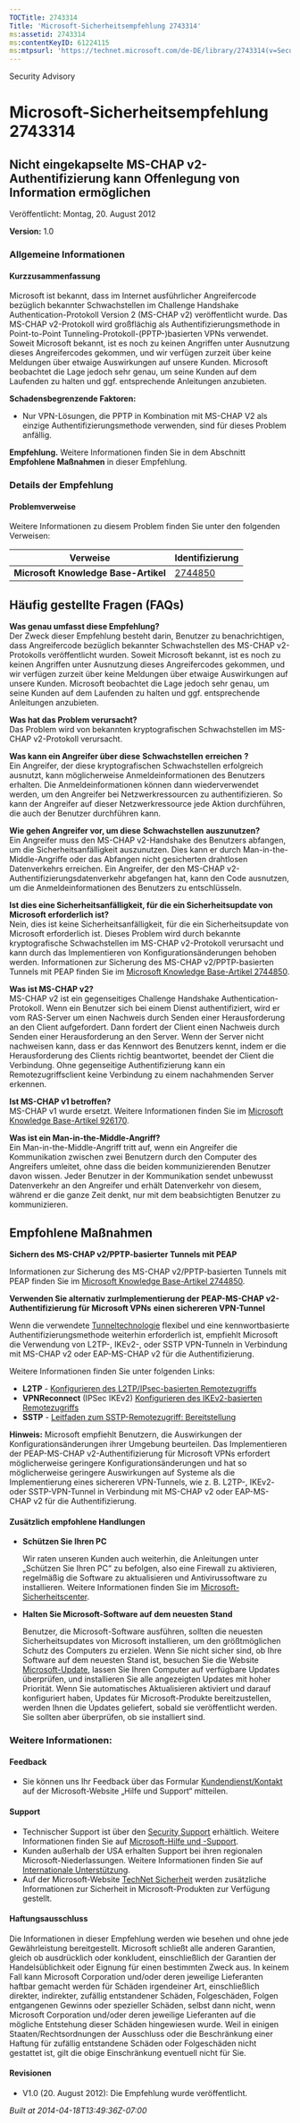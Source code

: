 ```yaml
---
TOCTitle: 2743314
Title: 'Microsoft-Sicherheitsempfehlung 2743314'
ms:assetid: 2743314
ms:contentKeyID: 61224115
ms:mtpsurl: 'https://technet.microsoft.com/de-DE/library/2743314(v=Security.10)'
---
```


Security Advisory

Microsoft-Sicherheitsempfehlung 2743314
=======================================

Nicht eingekapselte MS-CHAP v2-Authentifizierung kann Offenlegung von Information ermöglichen
---------------------------------------------------------------------------------------------

Veröffentlicht: Montag, 20. August 2012

**Version:** 1.0

### Allgemeine Informationen

#### Kurzzusammenfassung

Microsoft ist bekannt, dass im Internet ausführlicher Angreifercode bezüglich bekannter Schwachstellen im Challenge Handshake Authentication-Protokoll Version 2 (MS-CHAP v2) veröffentlicht wurde. Das MS-CHAP v2-Protokoll wird großflächig als Authentifizierungsmethode in Point-to-Point Tunneling-Protokoll-(PPTP-)basierten VPNs verwendet. Soweit Microsoft bekannt, ist es noch zu keinen Angriffen unter Ausnutzung dieses Angreifercodes gekommen, und wir verfügen zurzeit über keine Meldungen über etwaige Auswirkungen auf unsere Kunden. Microsoft beobachtet die Lage jedoch sehr genau, um seine Kunden auf dem Laufenden zu halten und ggf. entsprechende Anleitungen anzubieten.

**Schadensbegrenzende Faktoren:**

-   Nur VPN-Lösungen, die PPTP in Kombination mit MS-CHAP V2 als einzige Authentifizierungsmethode verwenden, sind für dieses Problem anfällig.

**Empfehlung.** Weitere Informationen finden Sie in dem Abschnitt **Empfohlene Maßnahmen** in dieser Empfehlung.

### Details der Empfehlung

#### Problemverweise

Weitere Informationen zu diesem Problem finden Sie unter den folgenden Verweisen:

| Verweise                             | Identifizierung                                       |
|--------------------------------------|-------------------------------------------------------|
| **Microsoft Knowledge Base-Artikel** | [2744850](http://support.microsoft.com/kb/2744850/de) |

Häufig gestellte Fragen (FAQs)
------------------------------

**Was genau umfasst diese Empfehlung?**  
Der Zweck dieser Empfehlung besteht darin, Benutzer zu benachrichtigen, dass Angreifercode bezüglich bekannter Schwachstellen des MS-CHAP v2-Protokolls veröffentlicht wurden. Soweit Microsoft bekannt, ist es noch zu keinen Angriffen unter Ausnutzung dieses Angreifercodes gekommen, und wir verfügen zurzeit über keine Meldungen über etwaige Auswirkungen auf unsere Kunden. Microsoft beobachtet die Lage jedoch sehr genau, um seine Kunden auf dem Laufenden zu halten und ggf. entsprechende Anleitungen anzubieten.

**Was hat das Problem verursacht?**  
Das Problem wird von bekannten kryptografischen Schwachstellen im MS-CHAP v2-Protokoll verursacht.

**Was kann ein Angreifer über diese** **Schwachstellen** **erreichen** **?**  
Ein Angreifer, der diese kryptografischen Schwachstellen erfolgreich ausnutzt, kann möglicherweise Anmeldeinformationen des Benutzers erhalten. Die Anmeldeinformationen können dann wiederverwendet werden, um den Angreifer bei Netzwerkressourcen zu authentifizieren. So kann der Angreifer auf dieser Netzwerkressource jede Aktion durchführen, die auch der Benutzer durchführen kann.

**Wie gehen Angreifer vor, um diese** **Schwachstellen** **auszunutzen?**  
Ein Angreifer muss den MS-CHAP v2-Handshake des Benutzers abfangen, um die Sicherheitsanfälligkeit auszunutzen. Dies kann er durch Man-in-the-Middle-Angriffe oder das Abfangen nicht gesicherten drahtlosen Datenverkehrs erreichen. Ein Angreifer, der den MS-CHAP v2-Authentifizierungsdatenverkehr abgefangen hat, kann den Code ausnutzen, um die Anmeldeinformationen des Benutzers zu entschlüsseln.

**Ist dies eine Sicherheitsanfälligkeit, für die ein Sicherheitsupdate von Microsoft erforderlich ist?**  
Nein, dies ist keine Sicherheitsanfälligkeit, für die ein Sicherheitsupdate von Microsoft erforderlich ist. Dieses Problem wird durch bekannte kryptografische Schwachstellen im MS-CHAP v2-Protokoll verursacht und kann durch das Implementieren von Konfigurationsänderungen behoben werden. Informationen zur Sicherung des MS-CHAP v2/PPTP-basierten Tunnels mit PEAP finden Sie im [Microsoft Knowledge Base-Artikel 2744850](http://support.microsoft.com/kb/2744850/de).

**Was ist MS-CHAP v2?**  
MS-CHAP v2 ist ein gegenseitiges Challenge Handshake Authentication-Protokoll. Wenn ein Benutzer sich bei einem Dienst authentifiziert, wird er vom RAS-Server um einen Nachweis durch Senden einer Herausforderung an den Client aufgefordert. Dann fordert der Client einen Nachweis durch Senden einer Herausforderung an den Server. Wenn der Server nicht nachweisen kann, dass er das Kennwort des Benutzers kennt, indem er die Herausforderung des Clients richtig beantwortet, beendet der Client die Verbindung. Ohne gegenseitige Authentifizierung kann ein Remotezugriffsclient keine Verbindung zu einem nachahmenden Server erkennen.

**Ist MS-CHAP v1 betroffen?**  
MS-CHAP v1 wurde ersetzt. Weitere Informationen finden Sie im [Microsoft Knowledge Base-Artikel 926170](http://support.microsoft.com/kb/926170/de).

**Was ist ein Man-in-the-Middle-Angriff?**  
Ein Man-in-the-Middle-Angriff tritt auf, wenn ein Angreifer die Kommunikation zwischen zwei Benutzern durch den Computer des Angreifers umleitet, ohne dass die beiden kommunizierenden Benutzer davon wissen. Jeder Benutzer in der Kommunikation sendet unbewusst Datenverkehr an den Angreifer und erhält Datenverkehr von diesem, während er die ganze Zeit denkt, nur mit dem beabsichtigten Benutzer zu kommunizieren.

Empfohlene Maßnahmen
--------------------

**Sichern des MS-CHAP v2/PPTP-basierter Tunnels mit PEAP**

Informationen zur Sicherung des MS-CHAP v2/PPTP-basierten Tunnels mit PEAP finden Sie im [Microsoft Knowledge Base-Artikel 2744850](http://support.microsoft.com/kb/2744850/de).

**Verwenden Sie alternativ zurImplementierung der PEAP-MS-CHAP v2-Authentifizierung für Microsoft VPNs** **einen sichereren VPN-Tunnel**

Wenn die verwendete [Tunneltechnologie](http://technet.microsoft.com/de-de/library/dd469817) flexibel und eine kennwortbasierte Authentifizierungsmethode weiterhin erforderlich ist, empfiehlt Microsoft die Verwendung von L2TP-, IKEv2-, oder SSTP VPN-Tunneln in Verbindung mit MS-CHAP v2 oder EAP-MS-CHAP v2 für die Authentifizierung.

Weitere Informationen finden Sie unter folgenden Links:

-   **L2TP** - [Konfigurieren des L2TP/IPsec-basierten Remotezugriffs](http://technet.microsoft.com/de-de/library/ff687761)
-   **VPNReconnect** (IPSec IKEv2) [Konfigurieren des IKEv2-basierten Remotezugriffs](http://technet.microsoft.com/de-de/library/ff687731)
-   **SSTP** - [Leitfaden zum SSTP-Remotezugriff: Bereitstellung](http://technet.microsoft.com/de-de/library/cc731352)

**Hinweis:** Microsoft empfiehlt Benutzern, die Auswirkungen der Konfigurationsänderungen ihrer Umgebung beurteilen. Das Implementieren der PEAP-MS-CHAP v2-Authentifizierung für Microsoft VPNs erfordert möglicherweise geringere Konfigurationsänderungen und hat so möglicherweise geringere Auswirkungen auf Systeme als die Implementierung eines sichereren VPN-Tunnels, wie z. B. L2TP-, IKEv2- oder SSTP-VPN-Tunnel in Verbindung mit MS-CHAP v2 oder EAP-MS-CHAP v2 für die Authentifizierung.

#### Zusätzlich empfohlene Handlungen

-   **Schützen Sie Ihren PC**

    Wir raten unseren Kunden auch weiterhin, die Anleitungen unter „Schützen Sie Ihren PC“ zu befolgen, also eine Firewall zu aktivieren, regelmäßig die Software zu aktualisieren und Antivirussoftware zu installieren. Weitere Informationen finden Sie im [Microsoft-Sicherheitscenter](http://www.microsoft.com/security/default.aspx).

-   **Halten Sie Microsoft-Software auf dem neuesten Stand**

    Benutzer, die Microsoft-Software ausführen, sollten die neuesten Sicherheitsupdates von Microsoft installieren, um den größtmöglichen Schutz des Computers zu erzielen. Wenn Sie nicht sicher sind, ob Ihre Software auf dem neuesten Stand ist, besuchen Sie die Website [Microsoft-Update](http://go.microsoft.com/fwlink/?linkid=40747&displaylang=de), lassen Sie Ihren Computer auf verfügbare Updates überprüfen, und installieren Sie alle angezeigten Updates mit hoher Priorität. Wenn Sie automatisches Aktualisieren aktiviert und darauf konfiguriert haben, Updates für Microsoft-Produkte bereitzustellen, werden Ihnen die Updates geliefert, sobald sie veröffentlicht werden. Sie sollten aber überprüfen, ob sie installiert sind.

### Weitere Informationen:

#### Feedback

-   Sie können uns Ihr Feedback über das Formular [Kundendienst/Kontakt](http://support.microsoft.com/kb/?scid=sw;en;1257&showpage=1&ws=technet&sd=tech) auf der Microsoft-Website „Hilfe und Support“ mitteilen.

#### Support

-   Technischer Support ist über den [Security Support](http://go.microsoft.com/fwlink/?linkid=21131) erhältlich. Weitere Informationen finden Sie auf [Microsoft-Hilfe und -Support](http://support.microsoft.com/).
-   Kunden außerhalb der USA erhalten Support bei ihren regionalen Microsoft-Niederlassungen. Weitere Informationen finden Sie auf [Internationale Unterstützung](http://go.microsoft.com/fwlink/?linkid=21155).
-   Auf der Microsoft-Website [TechNet Sicherheit](http://technet.microsoft.com/de-de/security/default.aspx) werden zusätzliche Informationen zur Sicherheit in Microsoft-Produkten zur Verfügung gestellt.

#### Haftungsausschluss

Die Informationen in dieser Empfehlung werden wie besehen und ohne jede Gewährleistung bereitgestellt. Microsoft schließt alle anderen Garantien, gleich ob ausdrücklich oder konkludent, einschließlich der Garantien der Handelsüblichkeit oder Eignung für einen bestimmten Zweck aus. In keinem Fall kann Microsoft Corporation und/oder deren jeweilige Lieferanten haftbar gemacht werden für Schäden irgendeiner Art, einschließlich direkter, indirekter, zufällig entstandener Schäden, Folgeschäden, Folgen entgangenen Gewinns oder spezieller Schäden, selbst dann nicht, wenn Microsoft Corporation und/oder deren jeweilige Lieferanten auf die mögliche Entstehung dieser Schäden hingewiesen wurde. Weil in einigen Staaten/Rechtsordnungen der Ausschluss oder die Beschränkung einer Haftung für zufällig entstandene Schäden oder Folgeschäden nicht gestattet ist, gilt die obige Einschränkung eventuell nicht für Sie.

#### Revisionen

-   V1.0 (20. August 2012): Die Empfehlung wurde veröffentlicht.

*Built at 2014-04-18T13:49:36Z-07:00*
